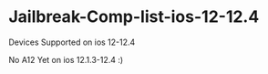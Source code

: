 # Jailbreak-Comp-list-ios-12-12.4
Devices Supported on ios 12-12.4










No A12 Yet on ios 12.1.3-12.4 :)

